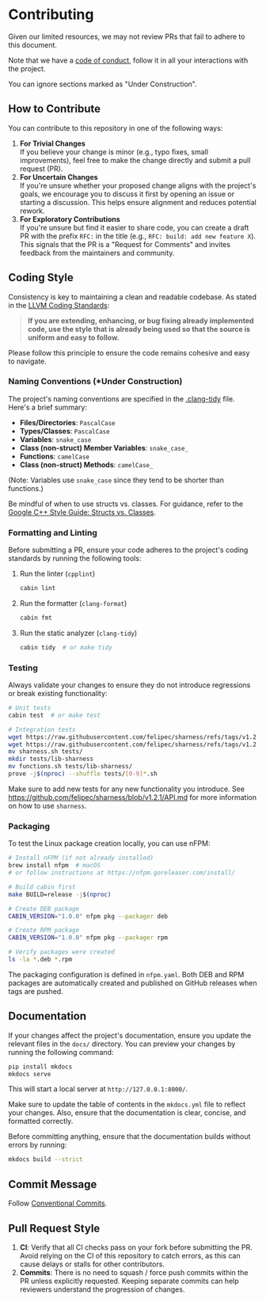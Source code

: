 # Contributing

Given our limited resources, we may not review PRs that fail to adhere to this document.

Note that we have a [code of conduct](https://github.com/cabinpkg/.github/blob/main/CODE_OF_CONDUCT.md),
follow it in all your interactions with the project.

You can ignore sections marked as "Under Construction".

## How to Contribute

You can contribute to this repository in one of the following ways:

1. **For Trivial Changes**<br>
   If you believe your change is minor (e.g., typo fixes, small improvements),
   feel free to make the change directly and submit a pull request (PR).
2. **For Uncertain Changes**<br>
   If you're unsure whether your proposed change aligns with the project's
   goals, we encourage you to discuss it first by opening an issue or starting
   a discussion.  This helps ensure alignment and reduces potential rework.
3. **For Exploratory Contributions**<br>
   If you're unsure but find it easier to share code, you can create a draft PR
   with the prefix `RFC:` in the title (e.g., `RFC: build: add new feature X`).
   This signals that the PR is a "Request for Comments" and invites feedback
   from the maintainers and community.

## Coding Style

Consistency is key to maintaining a clean and readable codebase. As stated in the
[LLVM Coding Standards](https://llvm.org/docs/CodingStandards.html#introduction):

> **If you are extending, enhancing, or bug fixing already implemented code,
> use the style that is already being used so that the source is uniform and
> easy to follow.**

Please follow this principle to ensure the code remains cohesive and easy to
navigate.

### Naming Conventions (*Under Construction)

The project's naming conventions are specified in the
[.clang-tidy](.clang-tidy) file.  Here's a brief summary:

- **Files/Directories**: `PascalCase`
- **Types/Classes**: `PascalCase`
- **Variables**: `snake_case`
- **Class (non-struct) Member Variables**: `snake_case_`
- **Functions**: `camelCase`
- **Class (non-struct) Methods**: `camelCase_`

(Note: Variables use `snake_case` since they tend to be shorter than functions.)

Be mindful of when to use structs vs. classes.  For guidance, refer to the
[Google C++ Style Guide: Structs vs. Classes](https://google.github.io/styleguide/cppguide.html#Structs_vs._Classes).

### Formatting and Linting

Before submitting a PR, ensure your code adheres to the project's coding
standards by running the following tools:

1. Run the linter (`cpplint`)
   ```bash
   cabin lint
   ```
2. Run the formatter (`clang-format`)
   ```bash
   cabin fmt
   ```
3. Run the static analyzer (`clang-tidy`)
   ```bash
   cabin tidy  # or make tidy
   ```

### Testing

Always validate your changes to ensure they do not introduce regressions or
break existing functionality:

```bash
# Unit tests
cabin test  # or make test

# Integration tests
wget https://raw.githubusercontent.com/felipec/sharness/refs/tags/v1.2.1/sharness.sh
wget https://raw.githubusercontent.com/felipec/sharness/refs/tags/v1.2.1/lib-sharness/functions.sh
mv sharness.sh tests/
mkdir tests/lib-sharness
mv functions.sh tests/lib-sharness/
prove -j$(nproc) --shuffle tests/[0-9]*.sh
```

Make sure to add new tests for any new functionality you introduce.  See
<https://github.com/felipec/sharness/blob/v1.2.1/API.md> for more information on
how to use `sharness`.

### Packaging

To test the Linux package creation locally, you can use nFPM:

```bash
# Install nFPM (if not already installed)
brew install nfpm  # macOS
# or follow instructions at https://nfpm.goreleaser.com/install/

# Build cabin first
make BUILD=release -j$(nproc)

# Create DEB package
CABIN_VERSION="1.0.0" nfpm pkg --packager deb

# Create RPM package
CABIN_VERSION="1.0.0" nfpm pkg --packager rpm

# Verify packages were created
ls -la *.deb *.rpm
```

The packaging configuration is defined in `nfpm.yaml`.  Both DEB and RPM
packages are automatically created and published on GitHub releases when tags
are pushed.

## Documentation

If your changes affect the project's documentation, ensure you update the
relevant files in the `docs/` directory.  You can preview your changes by
running the following command:

```bash
pip install mkdocs
mkdocs serve
```

This will start a local server at `http://127.0.0.1:8000/`.

Make sure to update the table of contents in the `mkdocs.yml` file to reflect
your changes.  Also, ensure that the documentation is clear, concise, and
formatted correctly.

Before committing anything, ensure that the documentation builds without
errors by running:

```bash
mkdocs build --strict
```

## Commit Message

Follow [Conventional Commits](https://www.conventionalcommits.org/en/v1.0.0/).

## Pull Request Style

1. **CI**: Verify that all CI checks pass on your fork before submitting the
   PR.  Avoid relying on the CI of this repository to catch errors, as this
   can cause delays or stalls for other contributors.
2. **Commits**: There is no need to squash / force push commits within the PR
   unless explicitly requested.  Keeping separate commits can help reviewers
   understand the progression of changes.
